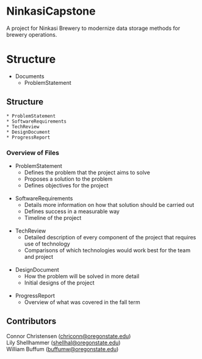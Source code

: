 # NinkasiCapstone

A project for Ninkasi Brewery to modernize data storage methods for brewery operations.

# Structure
* Documents
    * ProblemStatement


## Structure
    * ProblemStatement
    * SoftwareRequirements
    * TechReview
    * DesignDocument
    * ProgressReport
### Overview of Files
* ProblemStatement
    * Defines the problem that the project aims to solve
    * Proposes a solution to the problem
    * Defines objectives for the project
<br></br>
* SoftwareRequirements
    * Details more information on how that solution should be carried out
    * Defines success in a measurable way
    * Timeline of the project
<br></br>
* TechReview
    * Detailed description of every component of the project that requires use of technology
    * Comparisons of which technologies would work best for the team and project
<br></br>
* DesignDocument
    * How the problem will be solved in more detail
    * Initial designs of the project
<br></br>
* ProgressReport
    * Overview of what was covered in the fall term


## Contributors
Connor Christensen (chriconn@oregonstate.edu)<br>
Lily Shellhammer (shellhal@oregonstate.edu)<br>
William Buffum (buffumw@oregonstate.edu)
